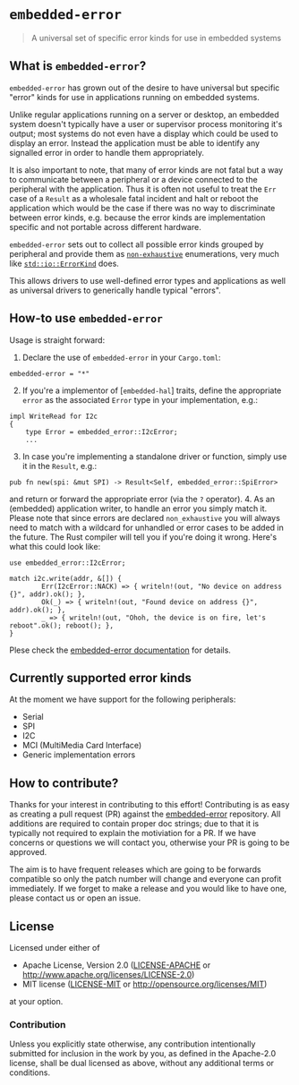 # `embedded-error`

> A universal set of specific error kinds for use in embedded systems

## What is `embedded-error`?

`embedded-error` has grown out of the desire to have universal but specific
"error" kinds for use in applications running on embedded systems.

Unlike regular applications running on a server or desktop, an embedded system
doesn't typically have a user or supervisor process monitoring it's output;
most systems do not even have a display which could be used to display an
error.  Instead the application must be able to identify any signalled error in
order to handle them appropriately.

It is also important to note, that many of error kinds are not fatal but a way
to communicate between a peripheral or a device connected to the peripheral
with the application. Thus it is often not useful to treat the `Err` case of a
`Result` as a wholesale fatal incident and halt or reboot the application which
would be the case if there was no way to discriminate between error kinds, e.g.
because the error kinds are implementation specific and not portable across
different hardware.

`embedded-error` sets out to collect all possible error kinds grouped by
peripheral and provide them as
[`non-exhaustive`](https://doc.rust-lang.org/reference/attributes/type_system.html#the-non_exhaustive-attribute)
enumerations, very much like
[`std::io::ErrorKind`](https://doc.rust-lang.org/std/io/enum.ErrorKind.html)
does.

This allows drivers to use well-defined error types and applications as well
as universal drivers to generically handle typical "errors".

## How-to use `embedded-error`

Usage is straight forward:

1. Declare the use of `embedded-error` in your `Cargo.toml`:
```
embedded-error = "*"
```
2. If you're a implementor of [`embedded-hal`] traits, define the appropriate
   `error` as the associated `Error` type in your implementation, e.g.:
```
impl WriteRead for I2c
{
    type Error = embedded_error::I2cError;
    ...
```
3. In case you're implementing a standalone driver or function, simply use it
   in the `Result`, e.g.:
```
pub fn new(spi: &mut SPI) -> Result<Self, embedded_error::SpiError>
```
   and return or forward the appropriate error (via the `?` operator).
4. As an (embedded) application writer, to handle an error you simply match it.
   Please note that since errors are declared `non_exhaustive` you will always
   need to match with a wildcard for unhandled or error cases to be added in the
   future. The Rust compiler will tell you if you're doing it wrong. Here's
   what this could look like:

```
use embedded_error::I2cError;

match i2c.write(addr, &[]) {
        Err(I2cError::NACK) => { writeln!(out, "No device on address {}", addr).ok(); },
        Ok(_) => { writeln!(out, "Found device on address {}", addr).ok(); },
        _ => { writeln!(out, "Ohoh, the device is on fire, let's reboot".ok(); reboot(); },
}
```

Plese check the [embedded-error documentation] for details.

## Currently supported error kinds

At the moment we have support for the following peripherals:

* Serial
* SPI
* I2C
* MCI (MultiMedia Card Interface)
* Generic implementation errors

## How to contribute?

Thanks for your interest in contributing to this effort! Contributing is as
easy as creating a pull request (PR) against the [embedded-error] repository.
All additions are required to contain proper doc strings; due to that it is
typically not required to explain the motiviation for a PR. If we have concerns
or questions we will contact you, otherwise your PR is going to be approved.

The aim is to have frequent releases which are going to be forwards compatible
so only the patch number will change and everyone can profit immediately. If we
forget to make a release and you would like to have one, please contact us or
open an issue.

## License

Licensed under either of

- Apache License, Version 2.0 ([LICENSE-APACHE](LICENSE-APACHE) or
  http://www.apache.org/licenses/LICENSE-2.0)
- MIT license ([LICENSE-MIT](LICENSE-MIT) or http://opensource.org/licenses/MIT)

at your option.

### Contribution

Unless you explicitly state otherwise, any contribution intentionally submitted
for inclusion in the work by you, as defined in the Apache-2.0 license, shall be
dual licensed as above, without any additional terms or conditions.

[embedded-error documentation]: https://docs.rs/embedded-error
[embedded-error]: https://github.com/therealprof/embedded-error
[embedded-hal]: https://github.com/rust-embedded/embedded-hal
